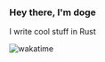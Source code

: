 ### Hey there, I'm doge <img src="https://komarev.com/ghpvc/?username=tbnritzdoge" alt="" align="center" />
 
 I write cool stuff in Rust
 
 ![wakatime](https://wakatime.com/share/@doge/5f747c08-dc79-447a-8e42-3696c1653fa5.svg)
